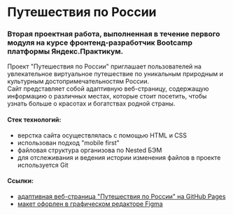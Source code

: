 # Путешествия по России
### Вторая проектная работа, выполненная в течение первого модуля на курсе фронтенд-разработчик Bootcamp платформы Яндекс.Практикум.

Проект "Путешествия по России" приглашает пользователей на увлекательное виртуальное путешествие по уникальным природным и культурным достопримечательностям России.  
Сайт представляет собой адаптивную веб-страницу, содержащую информацию о различных местах, которые стоит посетить, чтобы узнать больше о красотах и богатствах родной страны.

#### Стек технологий:
* верстка сайта осуществлялась с помощью HTML и CSS
* использован подход "mobile first"
* файловая структура организова по Nested БЭМ
* для отслеживания и ведения истории изменения файлов в проекте используется Git

#### Ссылки:

* [адаптивная веб-страница "Путешествия по России" на GitHub Pages](https://mashamoreva.github.io/russian-travel-bootcamp/)
* [макет офорлен в графическом редакторе Figma](https://www.figma.com/file/5S2WSbEFL6awjVWJ0NWL8Q/Sprint-3_-Russia-_-desktop-mobile?node-id=28503%3A0)

